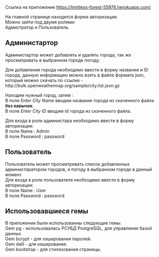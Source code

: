 Ссылка на приложение https://limitless-forest-55976.herokuapp.com/

<p> 
	На главной странице находится форма авторизации.<br>
	Можно зайти под двумя ролями:<br>
	Адмистратор и Пользователь	
</p>
<p>
	<h2>Администартор</h2>
	Администартор может добавлять и удалять города, так же просматривать в выбранном 
	городе погоду.
	<p>
	 Для добавления города необходимо ввести в форму название и ID города, данную
	 информацию можно взять в файле формата json, который можно скачать
	 по ссылке - http://bulk.openweathermap.org/sample/city.list.json.gz
	</p>
</p>
<p>
	Находим нужный город, затем :<br>
	В поле <em>Enter City Name</em> вводим название города из скаченного файла <strong>без кавычек</strong>.<br>
	В поле <em>Enter City ID</em> вводим id города из скаченного файла.
</p>
<p>
	Для входа в роли администара необходимо ввести в форму авторизации:<br>
	В поле Name : Admin<br>
	В поле Password : password
</p>

<p>
	<h2>Пользователь</h2>
	Пользователь может просматривать список добавленных администаратором городов,
	и погоду в выбранном городе в данный момент.<br>
	Для входа в роли пользователя необходимо ввести в форму авторизации:<br>
	В поле Name : User<br>
	В поле Password : password
</p>

<p>
	<h2> Использовавшиеся гемы</h2>
	В приложении были использованны следующие гемы:<br>
	Gem pg - использовалась РСУБД PostgreSQL, для управления базой данных.<br>
	Gem bcrypt - для хэширования паролей.<br>
	Gem dalli - для кэширования.<br>
	Gem bootstrap - для стилизования страницы.
</p>
